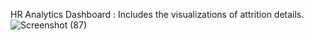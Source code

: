 HR Analytics Dashboard : Includes the visualizations of attrition details.
![Screenshot (87)](https://github.com/user-attachments/assets/c4906c12-edad-4f7b-bbef-ff644617aebf)
